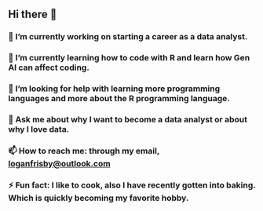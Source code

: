 ## Hi there 👋

### 🔭 I’m currently working on starting a career as a data analyst.
### 🌱 I’m currently learning how to code with R and learn how Gen AI can affect coding.
### 🤔 I’m looking for help with learning more programming languages and more about the R programming language.
### 💬 Ask me about why I want to become a data analyst or about why I love data.
### 📫 How to reach me: through my email, loganfrisby@outlook.com
### ⚡ Fun fact: I like to cook, also I have recently gotten into baking. Which is quickly becoming my favorite hobby.

